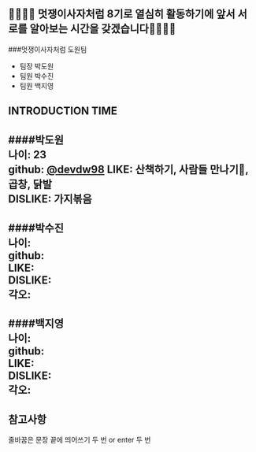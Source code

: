 👨‍👩‍👧‍👦 멋쟁이사자처럼 8기로 열심히 활동하기에 앞서 서로를 알아보는 시간을 갖겠습니다👨‍👩‍👧‍👦
------------------------------------------------------

###멋쟁이사자처럼 도원팀  
* 팀장 박도원  
* 팀원 박수진  
* 팀원 백지영  


INTRODUCTION TIME
------------------
####박도원  
나이: 23  
github: [@devdw98](https://github.com/devdw98)
LIKE: 산책하기, 사람들 만나기🍻, 곱창, 닭발  
DISLIKE: 가지볶음  
--------------
####박수진  
나이:  
github:  
LIKE:  
DISLIKE:  
각오:  
---------------
####백지영  
나이:  
github:  
LIKE:  
DISLIKE:  
각오:  
----------------

참고사항
-----
줄바꿈은 문장 끝에 띄어쓰기 두 번 or enter 두 번  
